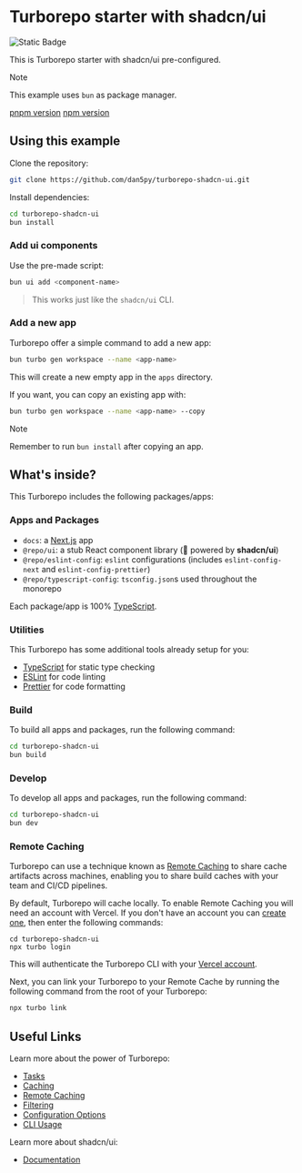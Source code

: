 # Turborepo starter with shadcn/ui

![Static Badge](https://img.shields.io/badge/shadcn%2Fui-2.1.2-blue?link=https%3A%2F%2Fgithub.com%2Fshadcn%2Fui)

This is Turborepo starter with shadcn/ui pre-configured.

> [!NOTE]
> This example uses `bun` as package manager.

[pnpm version](https://github.com/dan5py/turborepo-shadcn-ui/tree/main)
[npm version](https://github.com/dan5py/turborepo-shadcn-ui/tree/npm)

## Using this example

Clone the repository:

```sh
git clone https://github.com/dan5py/turborepo-shadcn-ui.git
```

Install dependencies:

```sh
cd turborepo-shadcn-ui
bun install
```

### Add ui components

Use the pre-made script:

```sh
bun ui add <component-name>
```

> This works just like the `shadcn/ui` CLI.

### Add a new app

Turborepo offer a simple command to add a new app:

```sh
bun turbo gen workspace --name <app-name>
```

This will create a new empty app in the `apps` directory.

If you want, you can copy an existing app with:

```sh
bun turbo gen workspace --name <app-name> --copy
```

> [!NOTE]
> Remember to run `bun install` after copying an app.

## What's inside?

This Turborepo includes the following packages/apps:

### Apps and Packages

- `docs`: a [Next.js](https://nextjs.org/) app
- `@repo/ui`: a stub React component library (🚀 powered by **shadcn/ui**)
- `@repo/eslint-config`: `eslint` configurations (includes `eslint-config-next` and `eslint-config-prettier`)
- `@repo/typescript-config`: `tsconfig.json`s used throughout the monorepo

Each package/app is 100% [TypeScript](https://www.typescriptlang.org/).

### Utilities

This Turborepo has some additional tools already setup for you:

- [TypeScript](https://www.typescriptlang.org/) for static type checking
- [ESLint](https://eslint.org/) for code linting
- [Prettier](https://prettier.io) for code formatting

### Build

To build all apps and packages, run the following command:

```sh
cd turborepo-shadcn-ui
bun build
```

### Develop

To develop all apps and packages, run the following command:

```sh
cd turborepo-shadcn-ui
bun dev
```

### Remote Caching

Turborepo can use a technique known as [Remote Caching](https://turbo.build/repo/docs/core-concepts/remote-caching) to share cache artifacts across machines, enabling you to share build caches with your team and CI/CD pipelines.

By default, Turborepo will cache locally. To enable Remote Caching you will need an account with Vercel. If you don't have an account you can [create one](https://vercel.com/signup), then enter the following commands:

```
cd turborepo-shadcn-ui
npx turbo login
```

This will authenticate the Turborepo CLI with your [Vercel account](https://vercel.com/docs/concepts/personal-accounts/overview).

Next, you can link your Turborepo to your Remote Cache by running the following command from the root of your Turborepo:

```sh
npx turbo link
```

## Useful Links

Learn more about the power of Turborepo:

- [Tasks](https://turbo.build/repo/docs/core-concepts/monorepos/running-tasks)
- [Caching](https://turbo.build/repo/docs/core-concepts/caching)
- [Remote Caching](https://turbo.build/repo/docs/core-concepts/remote-caching)
- [Filtering](https://turbo.build/repo/docs/core-concepts/monorepos/filtering)
- [Configuration Options](https://turbo.build/repo/docs/reference/configuration)
- [CLI Usage](https://turbo.build/repo/docs/reference/command-line-reference)

Learn more about shadcn/ui:

- [Documentation](https://ui.shadcn.com/docs)
